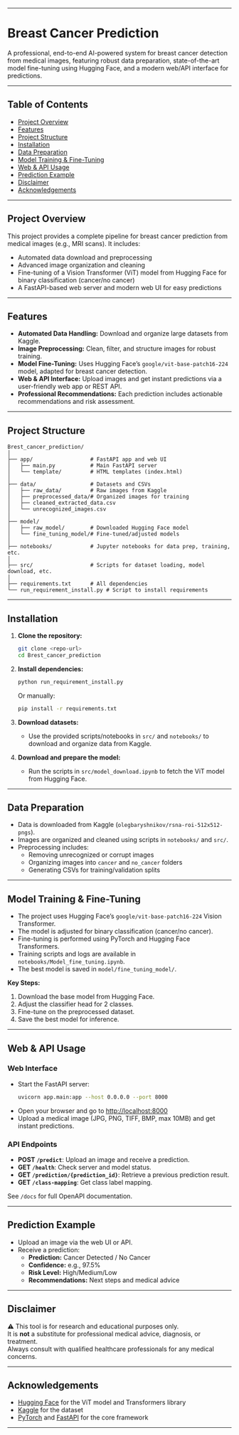 
---

# Breast Cancer Prediction

A professional, end-to-end AI-powered system for breast cancer detection from medical images, featuring robust data preparation, state-of-the-art model fine-tuning using Hugging Face, and a modern web/API interface for predictions.

---

## Table of Contents

- [Project Overview](#project-overview)
- [Features](#features)
- [Project Structure](#project-structure)
- [Installation](#installation)
- [Data Preparation](#data-preparation)
- [Model Training & Fine-Tuning](#model-training--fine-tuning)
- [Web & API Usage](#web--api-usage)
- [Prediction Example](#prediction-example)
- [Disclaimer](#disclaimer)
- [Acknowledgements](#acknowledgements)

---

## Project Overview

This project provides a complete pipeline for breast cancer prediction from medical images (e.g., MRI scans). It includes:

- Automated data download and preprocessing
- Advanced image organization and cleaning
- Fine-tuning of a Vision Transformer (ViT) model from Hugging Face for binary classification (cancer/no cancer)
- A FastAPI-based web server and modern web UI for easy predictions

---

## Features

- **Automated Data Handling:** Download and organize large datasets from Kaggle.
- **Image Preprocessing:** Clean, filter, and structure images for robust training.
- **Model Fine-Tuning:** Uses Hugging Face’s `google/vit-base-patch16-224` model, adapted for breast cancer detection.
- **Web & API Interface:** Upload images and get instant predictions via a user-friendly web app or REST API.
- **Professional Recommendations:** Each prediction includes actionable recommendations and risk assessment.

---

## Project Structure

```
Brest_cancer_prediction/
│
├── app/                  # FastAPI app and web UI
│   ├── main.py           # Main FastAPI server
│   └── template/         # HTML templates (index.html)
│
├── data/                 # Datasets and CSVs
│   ├── raw_data/         # Raw images from Kaggle
│   ├── preprocessed_data/# Organized images for training
│   ├── cleaned_extracted_data.csv
│   └── unrecognized_images.csv
│
├── model/
│   ├── raw_model/        # Downloaded Hugging Face model
│   └── fine_tuning_model/# Fine-tuned/adjusted models
│
├── notebooks/            # Jupyter notebooks for data prep, training, etc.
│
├── src/                  # Scripts for dataset loading, model download, etc.
│
├── requirements.txt      # All dependencies
└── run_requirement_install.py # Script to install requirements
```

---

## Installation

1. **Clone the repository:**
   ```bash
   git clone <repo-url>
   cd Brest_cancer_prediction
   ```

2. **Install dependencies:**
   ```bash
   python run_requirement_install.py
   ```
   Or manually:
   ```bash
   pip install -r requirements.txt
   ```

3. **Download datasets:**
   - Use the provided scripts/notebooks in `src/` and `notebooks/` to download and organize data from Kaggle.

4. **Download and prepare the model:**
   - Run the scripts in `src/model_download.ipynb` to fetch the ViT model from Hugging Face.

---

## Data Preparation

- Data is downloaded from Kaggle (`olegbaryshnikov/rsna-roi-512x512-pngs`).
- Images are organized and cleaned using scripts in `notebooks/` and `src/`.
- Preprocessing includes:
  - Removing unrecognized or corrupt images
  - Organizing images into `cancer` and `no_cancer` folders
  - Generating CSVs for training/validation splits

---

## Model Training & Fine-Tuning

- The project uses Hugging Face’s `google/vit-base-patch16-224` Vision Transformer.
- The model is adjusted for binary classification (cancer/no cancer).
- Fine-tuning is performed using PyTorch and Hugging Face Transformers.
- Training scripts and logs are available in `notebooks/Model_fine_tuning.ipynb`.
- The best model is saved in `model/fine_tuning_model/`.

**Key Steps:**
1. Download the base model from Hugging Face.
2. Adjust the classifier head for 2 classes.
3. Fine-tune on the preprocessed dataset.
4. Save the best model for inference.

---

## Web & API Usage

### Web Interface

- Start the FastAPI server:
  ```bash
  uvicorn app.main:app --host 0.0.0.0 --port 8000
  ```
- Open your browser and go to [http://localhost:8000](http://localhost:8000)
- Upload a medical image (JPG, PNG, TIFF, BMP, max 10MB) and get instant predictions.

### API Endpoints

- **POST `/predict`**: Upload an image and receive a prediction.
- **GET `/health`**: Check server and model status.
- **GET `/prediction/{prediction_id}`**: Retrieve a previous prediction result.
- **GET `/class-mapping`**: Get class label mapping.

See `/docs` for full OpenAPI documentation.

---

## Prediction Example

- Upload an image via the web UI or API.
- Receive a prediction:
  - **Prediction:** Cancer Detected / No Cancer
  - **Confidence:** e.g., 97.5%
  - **Risk Level:** High/Medium/Low
  - **Recommendations:** Next steps and medical advice

---

## Disclaimer

⚠️  This tool is for research and educational purposes only.  
It is **not** a substitute for professional medical advice, diagnosis, or treatment.  
Always consult with qualified healthcare professionals for any medical concerns.

---

## Acknowledgements

- [Hugging Face](https://huggingface.co/) for the ViT model and Transformers library
- [Kaggle](https://www.kaggle.com/) for the dataset
- [PyTorch](https://pytorch.org/) and [FastAPI](https://fastapi.tiangolo.com/) for the core framework

---

